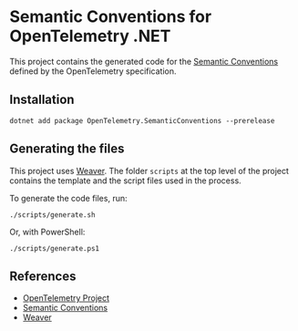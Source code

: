 # Semantic Conventions for OpenTelemetry .NET

This project contains the generated code for the [Semantic Conventions](https://github.com/open-telemetry/semantic-conventions)
defined by the OpenTelemetry specification.

## Installation

```shell
dotnet add package OpenTelemetry.SemanticConventions --prerelease
```

## Generating the files

This project uses
[Weaver](https://github.com/open-telemetry/weaver).
The folder `scripts` at the top level of the project contains the template
and the script files used in the process.

To generate the code files, run:

```shell
./scripts/generate.sh
```

Or, with PowerShell:

```shell
./scripts/generate.ps1
```

## References

* [OpenTelemetry Project](https://opentelemetry.io/)
* [Semantic Conventions](https://github.com/open-telemetry/semantic-conventions)
* [Weaver](https://github.com/open-telemetry/weaver)
